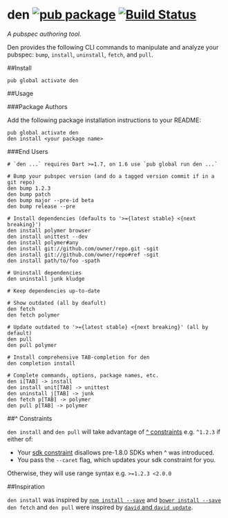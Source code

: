 den [![pub package](http://img.shields.io/pub/v/den.svg)](https://pub.dartlang.org/packages/den) [![Build Status](https://drone.io/github.com/seaneagan/den/status.png)](https://drone.io/github.com/seaneagan/den/latest)
===

*A pubspec authoring tool.*

Den provides the following CLI commands to manipulate and analyze your pubspec:
`bump`, `install`, `uninstall`, `fetch`, and `pull`.

##Install

```shell
pub global activate den
```

##Usage

###Package Authors

Add the following package installation instructions to your README:

```shell
pub global activate den
den install <your package name>
```

###End Users

```shell
# `den ...` requires Dart >=1.7, on 1.6 use `pub global run den ...`

# Bump your pubspec version (and do a tagged version commit if in a git repo)
den bump 1.2.3
den bump patch
den bump major --pre-id beta
den bump release --pre

# Install dependencies (defaults to '>={latest stable} <{next breaking}')
den install polymer browser
den install unittest --dev
den install polymer#any
den install git://github.com/owner/repo.git -sgit
den install git://github.com/owner/repo#ref -sgit
den install path/to/foo -spath

# Uninstall dependencies
den uninstall junk kludge

# Keep dependencies up-to-date

# Show outdated (all by deafult)
den fetch
den fetch polymer

# Update outdated to '>={latest stable} <{next breaking}' (all by default)
den pull
den pull polymer

# Install comprehensive TAB-completion for den
den completion install

# Complete commands, options, package names, etc.
den i[TAB] -> install
den install unit[TAB] -> unittest
den uninstall j[TAB] -> junk
den fetch p[TAB] -> polymer
den pull p[TAB] -> polymer
```

##^ Constraints

`den install` and `den pull` will take advantage of [^ constraints][caret_info] 
e.g. `^1.2.3` if either of:

* Your [sdk constraint][sdk_constraint] disallows pre-1.8.0 SDKs when ^ was introduced.
* You pass the `--caret` flag, which updates your sdk constraint for you.

Otherwise, they will use range syntax e.g. `>=1.2.3 <2.0.0` 

[caret_info]: https://groups.google.com/a/dartlang.org/forum/#!topic/misc/0t9qQF-rZg4
[sdk_constraint]: https://www.dartlang.org/tools/pub/pubspec.html#sdk-constraints

##Inspiration

`den install` was inspired by [`npm install --save`][npm install] and [`bower install --save`][bower install]
`den fetch` and `den pull` were inspired by [`david` and `david update`][david].

[npm install]: https://www.npmjs.org/doc/cli/npm-install.html
[bower install]: http://bower.io/docs/api/#install
[david]: https://github.com/alanshaw/david#cli
